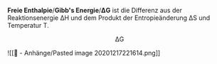 **Freie Enthalpie**/**Gibb's Energie**/**$\mathrm{\Delta G}$** ist die Differenz aus der Reaktionsenergie $\mathrm{\Delta H}$ und dem Produkt der Entropieänderung $\mathrm{\Delta S}$ und Temperatur $\mathrm{T}$.

$$
\mathrm{\Delta G}
$$

![[📎 - Anhänge/Pasted image 20201217221614.png]]